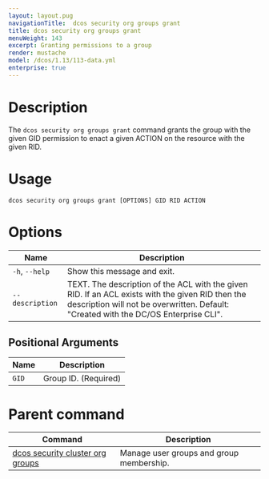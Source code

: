 ```yaml
---
layout: layout.pug
navigationTitle:  dcos security org groups grant
title: dcos security org groups grant
menuWeight: 143
excerpt: Granting permissions to a group
render: mustache
model: /dcos/1.13/113-data.yml
enterprise: true
---
```


# Description

The `dcos security org groups grant` command grants the group with the given GID permission to enact a given ACTION on the resource with the given RID.

# Usage

```
dcos security org groups grant [OPTIONS] GID RID ACTION
```

# Options

| Name |  Description |
|---------|-------------|
|  `-h`, `--help` |  Show this message and exit.|
| `--description` | TEXT. The description of the ACL with the given RID. If an ACL exists with the given RID then the description will not be overwritten. Default: "Created with the DC/OS Enterprise CLI".

## Positional Arguments

| Name |  Description |
|---------|-------------|
| `GID` | Group ID. (Required)|

# Parent command

| Command | Description |
|---------|-------------|
| [dcos security cluster org groups](/1.13/cli/command-reference/dcos-security/dcos-security-org/dcos-security-org-groups/) |  Manage user groups and group membership. |
